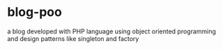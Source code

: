 # blog-poo
a blog developed with PHP language using object oriented programming and design patterns like singleton and factory
